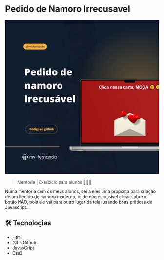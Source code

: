 # Pedido de Namoro Irrecusavel

![preview](https://github.com/mvfernando/Pedido-de-namoro-irrecusavel/blob/main/assets/imgs/preview-pdnmi.png)


> Mentória | Exercício para alunos 👨🏽‍💻

Numa mentoria com os meus alunos, dei a eles uma proposta para criação de um Pedido de namoro moderno, onde não é possivel clicar sobre o botão NÃO, pois ele vai para outro lugar da tela, usando boas práticas de Javascript...

## 🛠 Tecnologias
- Html
- Git e Github
- JavasCript
- Css3

